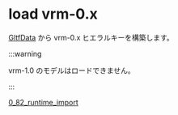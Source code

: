 # load vrm-0.x

[GltfData](/api/runtime-import/gltfdata) から vrm-0.x ヒエラルキーを構築します。

<!-- truncate -->

:::warning

vrm-1.0 のモデルはロードできません。

:::

[0_82_runtime_import](/api/0_82_runtime_import)
